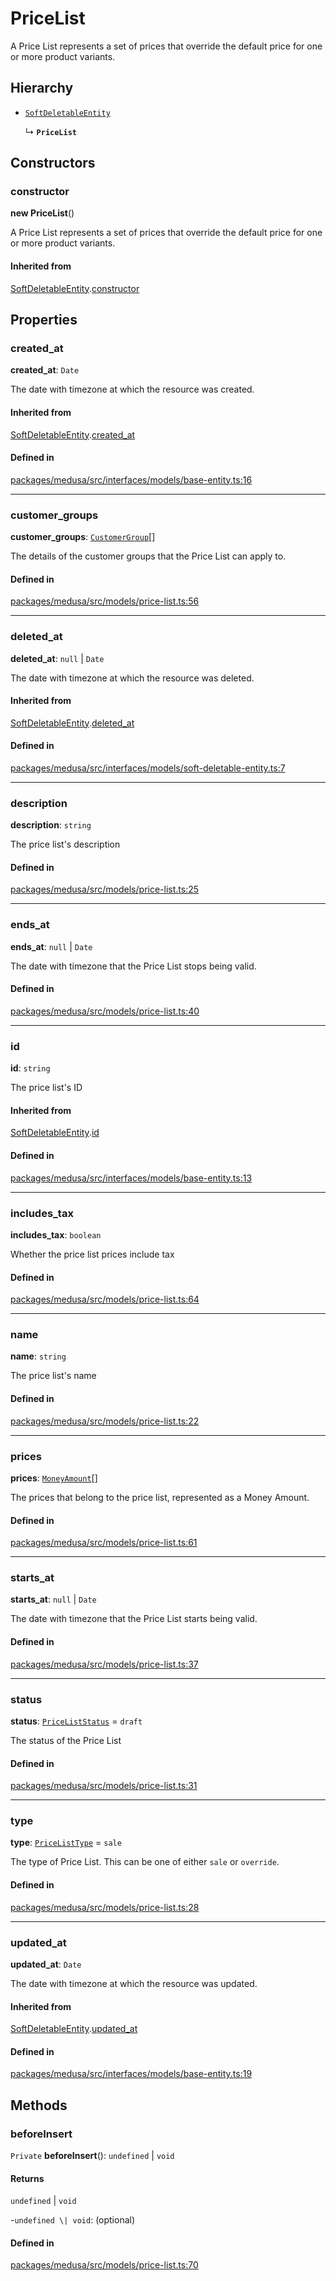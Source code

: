 # PriceList

A Price List represents a set of prices that override the default price for one or more product variants.

## Hierarchy

- [`SoftDeletableEntity`](SoftDeletableEntity.md)

  ↳ **`PriceList`**

## Constructors

### constructor

**new PriceList**()

A Price List represents a set of prices that override the default price for one or more product variants.

#### Inherited from

[SoftDeletableEntity](SoftDeletableEntity.md).[constructor](SoftDeletableEntity.md#constructor)

## Properties

### created\_at

 **created\_at**: `Date`

The date with timezone at which the resource was created.

#### Inherited from

[SoftDeletableEntity](SoftDeletableEntity.md).[created_at](SoftDeletableEntity.md#created_at)

#### Defined in

[packages/medusa/src/interfaces/models/base-entity.ts:16](https://github.com/medusajs/medusa/blob/3d9f5ae63/packages/medusa/src/interfaces/models/base-entity.ts#L16)

___

### customer\_groups

 **customer\_groups**: [`CustomerGroup`](CustomerGroup.md)[]

The details of the customer groups that the Price List can apply to.

#### Defined in

[packages/medusa/src/models/price-list.ts:56](https://github.com/medusajs/medusa/blob/3d9f5ae63/packages/medusa/src/models/price-list.ts#L56)

___

### deleted\_at

 **deleted\_at**: ``null`` \| `Date`

The date with timezone at which the resource was deleted.

#### Inherited from

[SoftDeletableEntity](SoftDeletableEntity.md).[deleted_at](SoftDeletableEntity.md#deleted_at)

#### Defined in

[packages/medusa/src/interfaces/models/soft-deletable-entity.ts:7](https://github.com/medusajs/medusa/blob/3d9f5ae63/packages/medusa/src/interfaces/models/soft-deletable-entity.ts#L7)

___

### description

 **description**: `string`

The price list's description

#### Defined in

[packages/medusa/src/models/price-list.ts:25](https://github.com/medusajs/medusa/blob/3d9f5ae63/packages/medusa/src/models/price-list.ts#L25)

___

### ends\_at

 **ends\_at**: ``null`` \| `Date`

The date with timezone that the Price List stops being valid.

#### Defined in

[packages/medusa/src/models/price-list.ts:40](https://github.com/medusajs/medusa/blob/3d9f5ae63/packages/medusa/src/models/price-list.ts#L40)

___

### id

 **id**: `string`

The price list's ID

#### Inherited from

[SoftDeletableEntity](SoftDeletableEntity.md).[id](SoftDeletableEntity.md#id)

#### Defined in

[packages/medusa/src/interfaces/models/base-entity.ts:13](https://github.com/medusajs/medusa/blob/3d9f5ae63/packages/medusa/src/interfaces/models/base-entity.ts#L13)

___

### includes\_tax

 **includes\_tax**: `boolean`

Whether the price list prices include tax

#### Defined in

[packages/medusa/src/models/price-list.ts:64](https://github.com/medusajs/medusa/blob/3d9f5ae63/packages/medusa/src/models/price-list.ts#L64)

___

### name

 **name**: `string`

The price list's name

#### Defined in

[packages/medusa/src/models/price-list.ts:22](https://github.com/medusajs/medusa/blob/3d9f5ae63/packages/medusa/src/models/price-list.ts#L22)

___

### prices

 **prices**: [`MoneyAmount`](MoneyAmount.md)[]

The prices that belong to the price list, represented as a Money Amount.

#### Defined in

[packages/medusa/src/models/price-list.ts:61](https://github.com/medusajs/medusa/blob/3d9f5ae63/packages/medusa/src/models/price-list.ts#L61)

___

### starts\_at

 **starts\_at**: ``null`` \| `Date`

The date with timezone that the Price List starts being valid.

#### Defined in

[packages/medusa/src/models/price-list.ts:37](https://github.com/medusajs/medusa/blob/3d9f5ae63/packages/medusa/src/models/price-list.ts#L37)

___

### status

 **status**: [`PriceListStatus`](../enums/PriceListStatus.md) = `draft`

The status of the Price List

#### Defined in

[packages/medusa/src/models/price-list.ts:31](https://github.com/medusajs/medusa/blob/3d9f5ae63/packages/medusa/src/models/price-list.ts#L31)

___

### type

 **type**: [`PriceListType`](../enums/PriceListType.md) = `sale`

The type of Price List. This can be one of either `sale` or `override`.

#### Defined in

[packages/medusa/src/models/price-list.ts:28](https://github.com/medusajs/medusa/blob/3d9f5ae63/packages/medusa/src/models/price-list.ts#L28)

___

### updated\_at

 **updated\_at**: `Date`

The date with timezone at which the resource was updated.

#### Inherited from

[SoftDeletableEntity](SoftDeletableEntity.md).[updated_at](SoftDeletableEntity.md#updated_at)

#### Defined in

[packages/medusa/src/interfaces/models/base-entity.ts:19](https://github.com/medusajs/medusa/blob/3d9f5ae63/packages/medusa/src/interfaces/models/base-entity.ts#L19)

## Methods

### beforeInsert

`Private` **beforeInsert**(): `undefined` \| `void`

#### Returns

`undefined` \| `void`

-`undefined \| void`: (optional) 

#### Defined in

[packages/medusa/src/models/price-list.ts:70](https://github.com/medusajs/medusa/blob/3d9f5ae63/packages/medusa/src/models/price-list.ts#L70)
